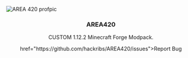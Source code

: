 ![AREA 420 profpic](https://github.com/hackribs/AREA420/assets/48854364/22988ee9-c090-4a34-ab2f-3fd6d00904ad)

<p align="center">
  <h3 align="center">AREA420</h3>
<p align="center">
    CUSTOM 1.12.2 Minecraft Forge Modpack.
<p align="center">
  href="https://github.com/hackribs/AREA420/issues">Report Bug</a>
